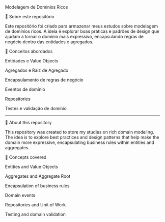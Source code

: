 Modelagem de Domínios Ricos

📌 Sobre este repositório

Este repositório foi criado para armazenar meus estudos sobre modelagem de domínios ricos. A ideia é explorar boas práticas e padrões de design que ajudam a tornar o domínio mais expressivo, encapsulando regras de negócio dentro das entidades e agregados.

📖 Conceitos abordados

Entidades e Value Objects

Agregados e Raiz de Agregado

Encapsulamento de regras de negócio

Eventos de domínio

Repositories

Testes e validação de domínio

-----------------------------------------------------------------------------------------------------------------------------------------------------------------------------------------------------------------------------------------------------------

📌 About this repository

This repository was created to store my studies on rich domain modeling. The idea is to explore best practices and design patterns that help make the domain more expressive, encapsulating business rules within entities and aggregates.

📖 Concepts covered

Entities and Value Objects

Aggregates and Aggregate Root

Encapsulation of business rules

Domain events

Repositories and Unit of Work

Testing and domain validation
